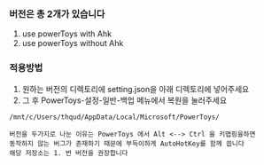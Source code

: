 ### 버전은 총 2개가 있습니다
1. use powerToys with Ahk
2. use powerToys without Ahk

### 적용방법
1. 원하는 버전의 디렉토리에 setting.json을 아래 디렉토리에 넣어주세요
2. 그 후 PowerToys-설정-일반-백업 메뉴에서 복원을 눌러주세요

``` /mnt/c/Users/thqud/AppData/Local/Microsoft/PowerToys/ ```


```
버전을 두가지로 나눈 이유는 PowerToys 에서 Alt <--> Ctrl 을 키맵핑을하면
동작하지 않는 버그가 존재하기 때문에 부득이하게 AutoHotKey를 함께 씁니다
해당 저장소는 1. 번 버전을 권장합니다
``` 
